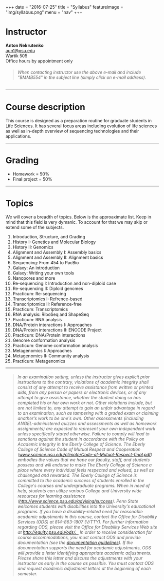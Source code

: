 +++
date = "2016-07-25"
title = "Syllabus"
featureimage = "img/syllabus.png"
menu = "nav"
+++

# Instructor

**Anton Nekrutenko**<br>
[aun1@psu.edu](mailto:aun1@psu.edu?Subject=BMMB554)<br>
Wartik 505<br>
Office hours by appointment only

> ###### When contacting instructor use the above e-mail and include "BMMB554" in the subject line (simply click on e-mail address).

----

# Course description

This course is designed as a preparation routine for graduate students in Life Sciences. It has several focus areas including evolution of life sciences as well as in-depth overview of sequencing technologies and their applications.

----

# Grading

* Homework = 50%
* Final project = 50%

----

# Topics
 
We will cover a breadth of topics. Below is the approaximate list. Keep in mind that this field is very dymanic. To account for that we may skip or extend some of the subjects.


1. Introduction, Structure, and Grading
2. History I: Genetics and Molecular Biology
3. History II: Genomics
4. Alignment and Assembly I: Assembly basics
5. Alignment and Assembly II: Alignment basics
6. Sequencing: From 454 to PacBio
7. Galaxy: An introduction
8. Galaxy: Writing your own tools
9. Nanopores and more
10. Re-sequencing I: Introduction and non-diploid case
11. Re-sequencing II: Diploid genomes
12. Practicum: Re-sequencing
13. Transcriptomics I: Refrence-based
14. Transcriptomics II: Reference-free
15. Practicum: Transcriptomics
16. RNA analysis: RiboSeq and ShapeSeq
17. Practicum: RNA analysis
18. DNA/Protein interactions I: Approaches
19. DNA/Protein interactions II: ENCODE Project
20. Practicum: DNA/Protein interactions
21. Genome conformation analysis
22. Practicum: Genome conformation analysis
23. Metagenomics I: Approaches
24. Metagenomics II: Community analysis
25. Practicum: Metagenomics

-----

> ###### In an examination setting, unless the instructor gives explicit prior instructions to the contrary, violations of academic integrity shall consist of any attempt to receive assistance from written or printed aids, from any person or papers or electronic devices, or of any attempt to give assistance, whether the student doing so has completed his or her own work or not. Other violations include, but are not limited to, any attempt to gain an unfair advantage in regard to an examination, such as tampering with a graded exam or claiming another's work to be one's own. Other assessments (including ANGEL-administered quizzes and assessments as well as homework assignments) are expected to represent your own independent work unless specifically stated otherwise. Failure to comply will lead to sanctions against the student in accordance with the Policy on Academic Integrity in the Eberly College of Science. The Eberly College of Science Code of Mutual Respect and Cooperation (www.science.psu.edu/climate/Code-of-Mutual-Respect-final.pdf) embodies the values that we hope our faculty, staff, and students possess and will endorse to make The Eberly College of Science a place where every individual feels respected and valued, as well as challenged and rewarded.   The Eberly College of Science is committed to the academic success of students enrolled in the College's  courses and undergraduate programs. When in need of help, students can utilize various College and University wide resources for learning assistance (http://www.science.psu.edu/advising/success). Penn State welcomes students with disabilities into the University's educational programs. If you have a disability-related need for reasonable academic adjustments in this course, contact the Office for Disability Services (ODS) at 814-863-1807 (V/TTY). For further information regarding ODS, please visit the Office for Disability Services Web site at http://equity.psu.edu/ods/.   In order to receive consideration for course accommodations, you must contact ODS and provide documentation (see the [documentation guidelines](http://equity.psu.edu/ods/guidelines/documentation-guidelines)). If the documentation supports the need for academic adjustments, ODS will provide a letter identifying appropriate academic adjustments. Please share this letter and discuss the adjustments with your instructor as early in the course as possible. You must contact ODS and request academic adjustment letters at the beginning of each semester.

